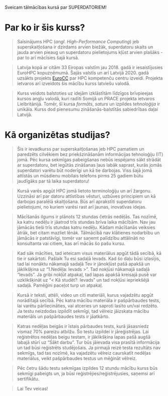 Sveicam tālmācības kursā par SUPERDATORIEM!

# Par ko ir šis kurss?


> Saīsinājums HPC (*angl. High-Performance Computing*) jeb superskaitļošana  ir dzirdams arvien biežāk, superdatoru skaits un jauda arvien pieaug un superdatoru pielietojums kļūst arvien plašāks - par to arī mācīsies šajā kursā. 

> Latvija kopā ar citām 33 Eiropas valstīm jau 2018. gadā ir iesaistījusies EuroHPC kopuzņēmumā. Šajās valstīs un arī Latvijā 2020. gadā uzsākts projekts [EuroCC](https://eurocc-latvia.lv) par HPC kompetenču centru izveidi. Projekta ietvaros arī izveidots šis mācību kurss latviešu valodā. 

> Kurss veidots balstoties uz idejām izklāstītām līdzīgos brīvpieejas kursos angļu valodā, kuri radīti Somijā  un PRACE projekta ietvaros Lielbritānijā. Tomēr, šī kursa _formāts_, _saturs_ un izpildes _tehnoloģija_ ir unikāla. Kurss dod pienesumu zināšanās-balstītās sabiedrības daļai Latvijā.   

# Kā organizētas studijas? 

> Šis ir ievadkurss par superskaitļošanas jeb HPC pamatiem un paredzēts cilvēkiem bez priekšzināšanām informācijas tehnoloģiju (IT) jomā. Pēc kursa sekmīgas pabeigšanas nebūs iespējams sākt strādāt ar superdatoru, bet iegūtās zināšanas ļaus labāk saprast, kurās jomās superdatori varētu būt noderīgi un kā tie darbojas. Viss šajā jomā attīstās un mūsdienu mobilais telefons pirms 25 gadiem būtu jaudīgāks par tā laika superdatoru!

> Kursā varēs apgūt HPC jomā lietoto terminoloģiju un arī žargonu. Uzzināsi arī par datoru attīstības vēsturi, uzbūves principiem un kā darbojas paralēlā skaitļošana.  Būs arī aprakstīti superdatoru pielietojumi, no kuriem varēsi rast arī jaunas, inovatīvas idejas. 

> Mācīšanās ilgums ir plānots 12 stundas četrās nedēļās. Tas nozīmē, ka katru nedēļu ir jāatrod trīs stundas brīva laika mācībām. Nav jau jāmācās tieši trīs stundas katru nedēļu. Kādam mācīšanās veiksies ātrāk, bet citam mazliet lēnāk. Tālmācībā nav klātienes nodarbību un jāmācās ir patstāvīgi, tomēr var saņemt palīdzību attālināti no konsultanta vai citiem, kas arī mācās šo pašu kursu.

> Kad sāk mācīties, tad ieteicam visus materiālus apgūt tādā secībā, kā tie ir sakārtoti. Pašlaik Tu esi sadaļā Ievads. Kad šo daļu būsi izlasījis, tad lai nonāktu nākamajā sadaļā Tev ir jānokļūst pašā apakšā un jāklikšķina uz “1.Nedēļa: Ievads >”.  Tad nokļūsi nākamajā sadaļā “Ievads”.  Ja gribi nokļūt atpakaļ, tad lapas apakšā kreisajā pusē var uzklikšķināt uz “< Kā studēt?: Ievads” un tad nokļūsi iepriekšējā sadaļā. Pamēģini paceļot turp un atpakaļ.

> Kursā ir teksti, attēli, video un citi materiāli, kurus vajadzētu apgūt norādītajā secībā. Pēc katra mācību materiāla ir pašpārbaudes tests, lai varētu pārliecināties, vai atceries un saproti lasīto un/vai redzēto. Ja testu neizdodas izpildīt sekmīgi, tad vēlreiz jāizskata mācību materiāls un pašpārbaudes tests ir jāatkārto. 

> Katras nedēļas beigās ir īstais pārbaudes tests, kurā jāsasniedz vismaz 70% pareizu atbilžu. Šo testu izpildei ir jāreģistrējas. Lai reģistrētos nedēļas beigu testam, ir jāklikšķina lapas pašā augšā labajā stūrī uz “Sākt darbu”. Tur būs jāievada visa prasītā informācija un tad būsi reģistrēts studējošais. Ja pirmajā reizē testa rezultāts nav sekmīgs, tad tas nozīmē, ka vajadzētu vēlreiz caurskatīt nedēļas materiālus, veikt pašpārbaudes testus un mēģināt vēlreiz. 

> Pēc četru šādu testu sekmīgas izpildes 12 stundu mācību kurss būs sekmīgi pabeigts un, ja būsi reģistrējies/reģistrējusies, saņemsi  arī sertifikātu.

> Lai Tev veicas!
